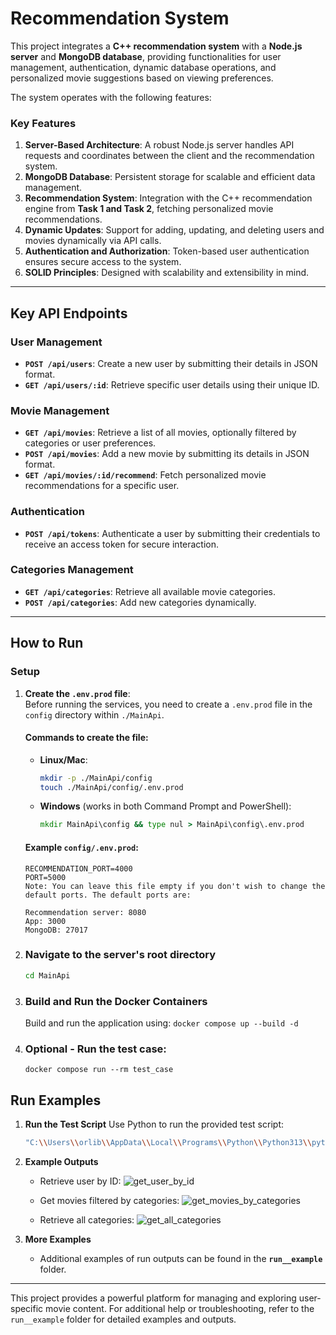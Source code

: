 # **Recommendation System**

This project integrates a **C++ recommendation system** with a **Node.js server** and **MongoDB database**, providing functionalities for user management, authentication, dynamic database operations, and personalized movie suggestions based on viewing preferences. 

The system operates with the following features:

### Key Features
1. **Server-Based Architecture**: A robust Node.js server handles API requests and coordinates between the client and the recommendation system.
2. **MongoDB Database**: Persistent storage for scalable and efficient data management.
3. **Recommendation System**: Integration with the C++ recommendation engine from **Task 1 and Task 2**, fetching personalized movie recommendations.
4. **Dynamic Updates**: Support for adding, updating, and deleting users and movies dynamically via API calls.
5. **Authentication and Authorization**: Token-based user authentication ensures secure access to the system.
6. **SOLID Principles**: Designed with scalability and extensibility in mind.

---

## **Key API Endpoints**

### **User Management**
- **`POST /api/users`**: Create a new user by submitting their details in JSON format.
- **`GET /api/users/:id`**: Retrieve specific user details using their unique ID.

### **Movie Management**
- **`GET /api/movies`**: Retrieve a list of all movies, optionally filtered by categories or user preferences.
- **`POST /api/movies`**: Add a new movie by submitting its details in JSON format.
- **`GET /api/movies/:id/recommend`**: Fetch personalized movie recommendations for a specific user.

### **Authentication**
- **`POST /api/tokens`**: Authenticate a user by submitting their credentials to receive an access token for secure interaction.

### **Categories Management**
- **`GET /api/categories`**: Retrieve all available movie categories.
- **`POST /api/categories`**: Add new categories dynamically.

---

## **How to Run**

### **Setup**

1. **Create the `.env.prod` file**:  
   Before running the services, you need to create a `.env.prod` file in the `config` directory within `./MainApi`.

   #### **Commands to create the file**:
   - **Linux/Mac**:
     ```bash
     mkdir -p ./MainApi/config
     touch ./MainApi/config/.env.prod
     ```
   - **Windows** (works in both Command Prompt and PowerShell):
     ```cmd
     mkdir MainApi\config && type nul > MainApi\config\.env.prod
     ```

   #### **Example `config/.env.prod`**:
   ```plaintext
   RECOMMENDATION_PORT=4000
   PORT=5000
   Note: You can leave this file empty if you don't wish to change the default ports. The default ports are:
   
   Recommendation server: 8080
   App: 3000
   MongoDB: 27017
   
2. ### **Navigate to the server's root directory**
   ```bash
   cd MainApi
3. ### **Build and Run the Docker Containers**
   Build and run the application using:
   ```docker compose up --build -d```
4. ### Optional - Run the test case:
   ```docker compose run --rm test_case```

## **Run Examples**

1. **Run the Test Script**
   Use Python to run the provided test script:
   ```bash
   "C:\\Users\\orlib\\AppData\\Local\\Programs\\Python\\Python313\\python.exe" test.py
   ```

2. **Example Outputs**
   - Retrieve user by ID:
     ![get_user_by_id](https://github.com/user-attachments/assets/fbc72d9c-a471-4e97-82ff-9b4b67d7aeb5)

   - Get movies filtered by categories:
     ![get_movies_by_categories](https://github.com/user-attachments/assets/d5f78f21-4ac6-475c-94d0-64c4e7ba63d7)

   - Retrieve all categories:
     ![get_all_categories](https://github.com/user-attachments/assets/5abd65fb-dc47-4b6a-88c5-c9177dd2da89)

3. **More Examples**
   - Additional examples of run outputs can be found in the **`run__example`** folder.

---

This project provides a powerful platform for managing and exploring user-specific movie content. For additional help or troubleshooting, refer to the `run__example` folder for detailed examples and outputs. 
